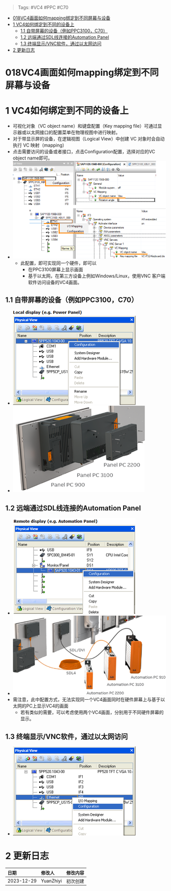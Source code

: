 > Tags: #VC4 #PPC #C70

- [018VC4画面如何mapping绑定到不同屏幕与设备](#018VC4%E7%94%BB%E9%9D%A2%E5%A6%82%E4%BD%95mapping%E7%BB%91%E5%AE%9A%E5%88%B0%E4%B8%8D%E5%90%8C%E5%B1%8F%E5%B9%95%E4%B8%8E%E8%AE%BE%E5%A4%87)
- [1 VC4如何绑定到不同的设备上](#1%20VC4%E5%A6%82%E4%BD%95%E7%BB%91%E5%AE%9A%E5%88%B0%E4%B8%8D%E5%90%8C%E7%9A%84%E8%AE%BE%E5%A4%87%E4%B8%8A)
	- [1.1 自带屏幕的设备（例如PPC3100，C70）](#1.1%20%E8%87%AA%E5%B8%A6%E5%B1%8F%E5%B9%95%E7%9A%84%E8%AE%BE%E5%A4%87%EF%BC%88%E4%BE%8B%E5%A6%82PPC3100%EF%BC%8CC70%EF%BC%89)
	- [1.2 远端通过SDL线连接的Automation Panel](#1.2%20%E8%BF%9C%E7%AB%AF%E9%80%9A%E8%BF%87SDL%E7%BA%BF%E8%BF%9E%E6%8E%A5%E7%9A%84Automation%20Panel)
	- [1.3 终端显示/VNC软件，通过以太网访问](#1.3%20%E7%BB%88%E7%AB%AF%E6%98%BE%E7%A4%BA/VNC%E8%BD%AF%E4%BB%B6%EF%BC%8C%E9%80%9A%E8%BF%87%E4%BB%A5%E5%A4%AA%E7%BD%91%E8%AE%BF%E9%97%AE)
- [2 更新日志](#2%20%E6%9B%B4%E6%96%B0%E6%97%A5%E5%BF%97)

# 018VC4画面如何mapping绑定到不同屏幕与设备

# 1 VC4如何绑定到不同的设备上

- 可视化对象（VC object name）和键盘配置（Key mapping file）可通过显示器或以太网接口的配置菜单在物理视图中进行映射。
- 对于带显示屏的设备，在逻辑视图（Logical View）中创建 VC 对象时会自动执行 VC 映射（mapping）
- 点击需要访问的设备或者接口，点击Configuration配置，选择对应的VC object name即可。
- ![](FILES/018VC4画面如何mapping绑定到不同屏幕与设备/image-20231230004724307.png)
    - 此配置，即可实现同一个硬件，即可以
        - 在PPC3100屏幕上显示画面
        - 基于以太网，在第三方设备上例如Windows/Linux，使用VNC 客户端软件访问设备的VC4画面。

## 1.1 自带屏幕的设备（例如PPC3100，C70）

- ![](FILES/018VC4画面如何mapping绑定到不同屏幕与设备/image-20231229233703644.png)
- ![](FILES/018VC4画面如何mapping绑定到不同屏幕与设备/image-20231229234142764.png)

## 1.2 远端通过SDL线连接的Automation Panel

- ![](FILES/018VC4画面如何mapping绑定到不同屏幕与设备/image-20231229233802262.png)
- ![](FILES/018VC4画面如何mapping绑定到不同屏幕与设备/image-20231229234703203.png)
- 需注意，此中配置方式，无法实现同一个VC4画面同时在硬件屏幕上与基于以太网的PC上显示VC4的画面
    - 若有类似的需要，可以考虑使用两个VC4画面，分别用于不同硬件屏幕的显示。

## 1.3 终端显示/VNC软件，通过以太网访问

- ![](FILES/018VC4画面如何mapping绑定到不同屏幕与设备/image-20231229233841325.png)

# 2 更新日志

| 日期     | 修改人     | 修改内容     |
|:-----|:-----|:-----|
| 2023-12-29     | YuanZhiyi     | 初次创建     |
